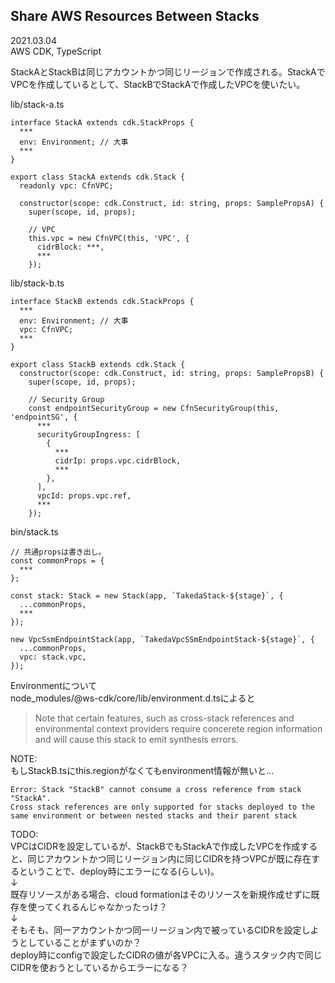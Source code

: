 ## Share AWS Resources Between Stacks
2021.03.04<br>
AWS CDK, TypeScript<br>

StackAとStackBは同じアカウントかつ同じリージョンで作成される。StackAでVPCを作成しているとして、StackBでStackAで作成したVPCを使いたい。<br>

lib/stack-a.ts
```
interface StackA extends cdk.StackProps {
  ***
  env: Environment; // 大事
  ***
}

export class StackA extends cdk.Stack {
  readonly vpc: CfnVPC;

  constructor(scope: cdk.Construct, id: string, props: SamplePropsA) {
    super(scope, id, props);

    // VPC
    this.vpc = new CfnVPC(this, 'VPC', {
      cidrBlock: ***,
      ***
    });
```
lib/stack-b.ts
```
interface StackB extends cdk.StackProps {
  ***
  env: Environment; // 大事
  vpc: CfnVPC;
  ***
}

export class StackB extends cdk.Stack {
  constructor(scope: cdk.Construct, id: string, props: SamplePropsB) {
    super(scope, id, props);

    // Security Group
    const endpointSecurityGroup = new CfnSecurityGroup(this, 'endpointSG', {
      ***
      securityGroupIngress: [
        {
          ***
          cidrIp: props.vpc.cidrBlock,
          ***
        },
      ],
      vpcId: props.vpc.ref,
      ***
    });
```

bin/stack.ts
```
// 共通propsは書き出し。
const commonProps = {
  ***
};

const stack: Stack = new Stack(app, `TakedaStack-${stage}`, {
  ...commonProps,
  ***
});

new VpcSsmEndpointStack(app, `TakedaVpcSSmEndpointStack-${stage}`, {
  ...commonProps,
  vpc: stack.vpc,
});
```
Environmentについて<br>
node_modules/@ws-cdk/core/lib/environment.d.tsによると
> Note that certain features, such as cross-stack references and environmental context providers require concerete region information and will cause this stack to emit synthesis errors.

NOTE:<br>
もしStackB.tsにthis.regionがなくてもenvironment情報が無いと...
```
Error: Stack "StackB" cannot consume a cross reference from stack "StackA".
Cross stack references are only supported for stacks deployed to the same environment or between nested stacks and their parent stack
```
TODO:<br>
VPCはCIDRを設定しているが、StackBでもStackAで作成したVPCを作成すると、同じアカウントかつ同じリージョン内に同じCIDRを持つVPCが既に存在するということで、deploy時にエラーになる(らしい)。<br>
↓<br>
既存リソースがある場合、cloud formationはそのリソースを新規作成せずに既存を使ってくれるんじゃなかったっけ？<br>
↓<br>
そもそも、同一アカウントかつ同一リージョン内で被っているCIDRを設定しようとしていることがまずいのか？<br>
deploy時にconfigで設定したCIDRの値が各VPCに入る。違うスタック内で同じCIDRを使おうとしているからエラーになる？